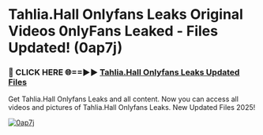 # Tahlia.Hall Onlyfans Leaks Original Videos 0nlyFans Leaked - Files Updated! (0ap7j)

<h3>🔴 CLICK HERE 🌐==►► <a href="https://tinyurl.com/x26r9saj" rel="nofollow">Tahlia.Hall Onlyfans Leaks Updated Files</a></h3>

Get Tahlia.Hall Onlyfans Leaks and all content. Now you can access all videos and pictures of Tahlia.Hall Onlyfans Leaks. New Updated Files 2025!

[![0ap7j](https://i.imgur.com/LkgZPqh.gif)](https://tinyurl.com/x26r9saj)
